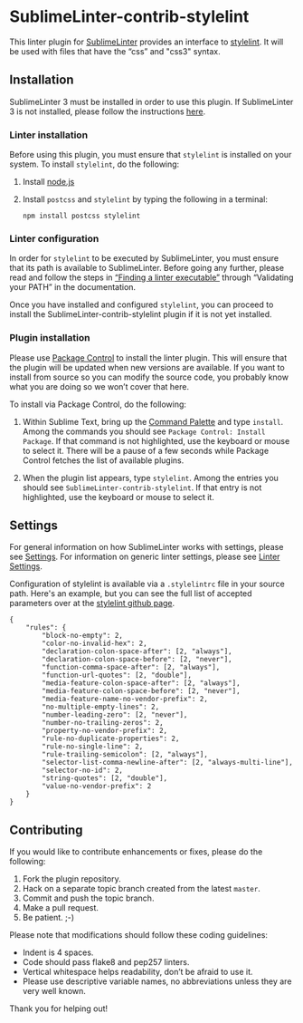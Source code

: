 SublimeLinter-contrib-stylelint
================================

This linter plugin for [SublimeLinter][docs] provides an interface to [stylelint][stylelint-github]. It will be used with files that have the “css” and "css3" syntax.

## Installation
SublimeLinter 3 must be installed in order to use this plugin. If SublimeLinter 3 is not installed, please follow the instructions [here][installation].

### Linter installation
Before using this plugin, you must ensure that `stylelint` is installed on your system. To install `stylelint`, do the following:

1. Install [node.js][nodejs-homepage] 
1. Install `postcss` and `stylelint` by typing the following in a terminal:
   
   ```
   npm install postcss stylelint
   ```


### Linter configuration
In order for `stylelint` to be executed by SublimeLinter, you must ensure that its path is available to SublimeLinter. Before going any further, please read and follow the steps in [“Finding a linter executable”](http://sublimelinter.readthedocs.org/en/latest/troubleshooting.html#finding-a-linter-executable) through “Validating your PATH” in the documentation.

Once you have installed and configured `stylelint`, you can proceed to install the SublimeLinter-contrib-stylelint plugin if it is not yet installed.

### Plugin installation
Please use [Package Control][pc] to install the linter plugin. This will ensure that the plugin will be updated when new versions are available. If you want to install from source so you can modify the source code, you probably know what you are doing so we won’t cover that here.

To install via Package Control, do the following:

1. Within Sublime Text, bring up the [Command Palette][cmd] and type `install`. Among the commands you should see `Package Control: Install Package`. If that command is not highlighted, use the keyboard or mouse to select it. There will be a pause of a few seconds while Package Control fetches the list of available plugins.

1. When the plugin list appears, type `stylelint`. Among the entries you should see `SublimeLinter-contrib-stylelint`. If that entry is not highlighted, use the keyboard or mouse to select it.

## Settings
For general information on how SublimeLinter works with settings, please see [Settings][settings]. For information on generic linter settings, please see [Linter Settings][linter-settings].

Configuration of stylelint is available via a `.stylelintrc` file in your source path. Here's an example, but you can see the full list of accepted parameters over at the [stylelint github page][stylelint-github].

```
{
    "rules": {
        "block-no-empty": 2,
        "color-no-invalid-hex": 2,
        "declaration-colon-space-after": [2, "always"],
        "declaration-colon-space-before": [2, "never"],
        "function-comma-space-after": [2, "always"],
        "function-url-quotes": [2, "double"],
        "media-feature-colon-space-after": [2, "always"],
        "media-feature-colon-space-before": [2, "never"],
        "media-feature-name-no-vendor-prefix": 2,
        "no-multiple-empty-lines": 2,
        "number-leading-zero": [2, "never"],
        "number-no-trailing-zeros": 2,
        "property-no-vendor-prefix": 2,
        "rule-no-duplicate-properties": 2,
        "rule-no-single-line": 2,
        "rule-trailing-semicolon": [2, "always"],
        "selector-list-comma-newline-after": [2, "always-multi-line"],
        "selector-no-id": 2,
        "string-quotes": [2, "double"],
        "value-no-vendor-prefix": 2
    }
}

```


## Contributing
If you would like to contribute enhancements or fixes, please do the following:

1. Fork the plugin repository.
1. Hack on a separate topic branch created from the latest `master`.
1. Commit and push the topic branch.
1. Make a pull request.
1. Be patient.  ;-)

Please note that modifications should follow these coding guidelines:

- Indent is 4 spaces.
- Code should pass flake8 and pep257 linters.
- Vertical whitespace helps readability, don’t be afraid to use it.
- Please use descriptive variable names, no abbreviations unless they are very well known.

Thank you for helping out!

[docs]: http://sublimelinter.readthedocs.org
[installation]: http://sublimelinter.readthedocs.org/en/latest/installation.html
[locating-executables]: http://sublimelinter.readthedocs.org/en/latest/usage.html#how-linter-executables-are-located
[pc]: https://sublime.wbond.net/installation
[cmd]: http://docs.sublimetext.info/en/sublime-text-3/extensibility/command_palette.html
[settings]: http://sublimelinter.readthedocs.org/en/latest/settings.html
[linter-settings]: http://sublimelinter.readthedocs.org/en/latest/linter_settings.html
[inline-settings]: http://sublimelinter.readthedocs.org/en/latest/settings.html#inline-settings
[stylelint-github]: https://github.com/stylelint/stylelint
[nodejs-homepage]: http://nodejs.org
